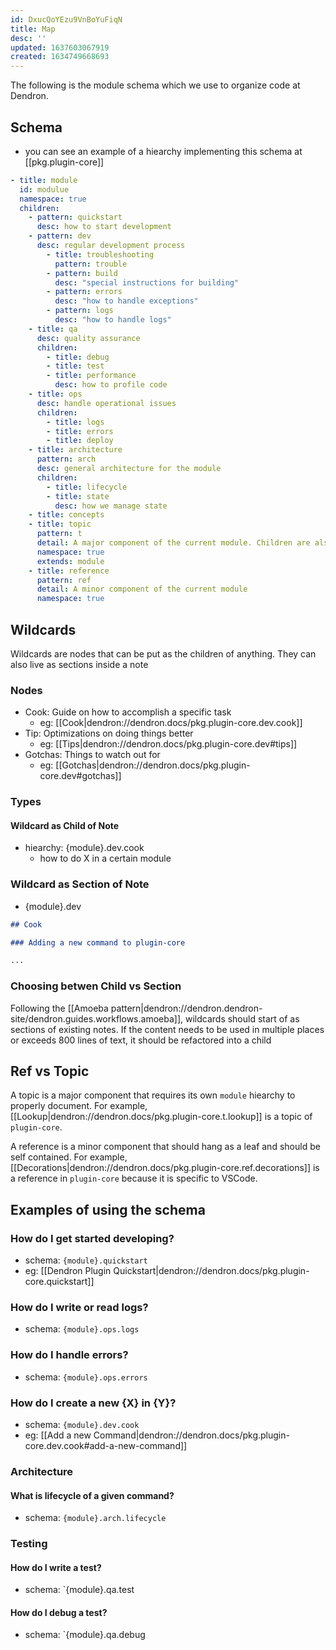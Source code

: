 ```yaml
---
id: DxucQoYEzu9VnBoYuFiqN
title: Map
desc: ''
updated: 1637603067919
created: 1634749668693
---
```



The following is the module schema which we use to organize code at Dendron. 

## Schema
- you can see an example of a hiearchy implementing this schema at [[pkg.plugin-core]]

```yml
- title: module
  id: modulue
  namespace: true
  children:
    - pattern: quickstart
      desc: how to start development
    - pattern: dev 
      desc: regular development process
        - title: troubleshooting
          pattern: trouble
        - pattern: build
          desc: "special instructions for building"
        - pattern: errors
          desc: "how to handle exceptions"
        - pattern: logs
          desc: "how to handle logs"
    - title: qa
      desc: quality assurance
      children:
        - title: debug
        - title: test
        - title: performance
          desc: how to profile code
    - title: ops
      desc: handle operational issues
      children:
        - title: logs
        - title: errors
        - title: deploy
    - title: architecture
      pattern: arch
      desc: general architecture for the module
      children:
        - title: lifecycle
        - title: state
          desc: how we manage state
    - title: concepts
    - title: topic
      pattern: t
      detail: A major component of the current module. Children are also modules
      namespace: true
      extends: module
    - title: reference
      pattern: ref
      detail: A minor component of the current module 
      namespace: true
```

## Wildcards

Wildcards are nodes that can be put as the children of anything. They can also live as sections inside a note

### Nodes
- Cook: Guide on how to accomplish a specific task
    - eg: [[Cook|dendron://dendron.docs/pkg.plugin-core.dev.cook]]
- Tip: Optimizations on doing things better
    - eg: [[Tips|dendron://dendron.docs/pkg.plugin-core.dev#tips]]
- Gotchas: Things to watch out for
    - eg: [[Gotchas|dendron://dendron.docs/pkg.plugin-core.dev#gotchas]]

### Types

#### Wildcard as Child of Note

- hiearchy: {module}.dev.cook
    - how to do X in a certain module

### Wildcard as Section of Note

-  {module}.dev
```md
## Cook

### Adding a new command to plugin-core

...
```

### Choosing betwen Child vs Section

Following the [[Amoeba pattern|dendron://dendron.dendron-site/dendron.guides.workflows.amoeba]], wildcards should start of as sections of existing notes. If the content needs to be used in multiple places or exceeds 800 lines of text, it should be refactored into a child

## Ref vs Topic

A topic is a major component that requires its own `module` hiearchy to properly document. For example, [[Lookup|dendron://dendron.docs/pkg.plugin-core.t.lookup]] is a topic of `plugin-core`.

A reference is a minor component that should hang as a leaf and should be self contained. For example, [[Decorations|dendron://dendron.docs/pkg.plugin-core.ref.decorations]] is a reference in `plugin-core` because it is specific to VSCode. 

## Examples of using the schema

### How do I get started developing?

- schema: `{module}.quickstart`
- eg: [[Dendron Plugin Quickstart|dendron://dendron.docs/pkg.plugin-core.quickstart]]

### How do I write or read logs?

- schema: `{module}.ops.logs`

### How do I handle errors?

- schema: `{module}.ops.errors`

### How do I create a new {X} in {Y}?
- schema: `{module}.dev.cook`
- eg: [[Add a new Command|dendron://dendron.docs/pkg.plugin-core.dev.cook#add-a-new-command]]

### Architecture

#### What is lifecycle of a given command?
- schema: `{module}.arch.lifecycle`

### Testing

#### How do I write a test?
- schema: `{module}.qa.test

#### How do I debug a test?
- schema: `{module}.qa.debug
